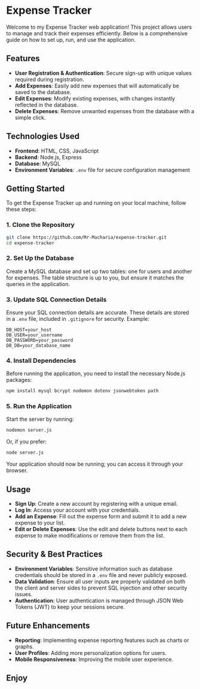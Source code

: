 
# Expense Tracker



Welcome to my Expense Tracker web application! This project allows users to manage and track their expenses efficiently. Below is a comprehensive guide on how to set up, run, and use the application.

## Features

- **User Registration & Authentication**: Secure sign-up with unique values required during registration.
- **Add Expenses**: Easily add new expenses that will automatically be saved to the database.
- **Edit Expenses**: Modify existing expenses, with changes instantly reflected in the database.
- **Delete Expenses**: Remove unwanted expenses from the database with a simple click.

## Technologies Used

- **Frontend**: HTML, CSS, JavaScript
- **Backend**: Node.js, Express
- **Database**: MySQL
- **Environment Variables**: `.env` file for secure configuration management

## Getting Started

To get the Expense Tracker up and running on your local machine, follow these steps:

### 1. Clone the Repository

```bash
git clone https://github.com/Mr-Macharia/expense-tracker.git
cd expense-tracker
```

### 2. Set Up the Database

Create a MySQL database and set up two tables: one for users and another for expenses. The table structure is up to you, but ensure it matches the queries in the application.

### 3. Update SQL Connection Details

Ensure your SQL connection details are accurate. These details are stored in a `.env` file, included in `.gitignore` for security. Example:

```
DB_HOST=your_host
DB_USER=your_username
DB_PASSWORD=your_password
DB_DB=your_database_name
```

### 4. Install Dependencies

Before running the application, you need to install the necessary Node.js packages:

```bash
npm install mysql bcrypt nodemon dotenv jsonwebtoken path
```

### 5. Run the Application

Start the server by running:

```bash
nodemon server.js
```

Or, if you prefer:

```bash
node server.js
```

Your application should now be running; you can access it through your browser.

## Usage

- **Sign Up**: Create a new account by registering with a unique email.
- **Log In**: Access your account with your credentials.
- **Add an Expense**: Fill out the expense form and submit it to add a new expense to your list.
- **Edit or Delete Expenses**: Use the edit and delete buttons next to each expense to make modifications or remove them from the list.

## Security & Best Practices

- **Environment Variables**: Sensitive information such as database credentials should be stored in a `.env` file and never publicly exposed.
- **Data Validation**: Ensure all user inputs are properly validated on both the client and server sides to prevent SQL injection and other security issues.
- **Authentication**: User authentication is managed through JSON Web Tokens (JWT) to keep your sessions secure.

## Future Enhancements

- **Reporting**: Implementing expense reporting features such as charts or graphs.
- **User Profiles**: Adding more personalization options for users.
- **Mobile Responsiveness**: Improving the mobile user experience.

## Enjoy
